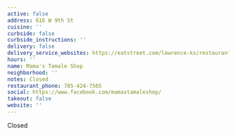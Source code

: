 ```yaml
---
active: false
address: 616 W 9th St
cuisine: ''
curbside: false
curbside_instructions: ''
delivery: false
delivery_service_websites: https://eatstreet.com/lawrence-ks/restaurants/mamas-tamales-shop
hours: ''
name: Mama's Tamale Shop
neighborhood: ''
notes: Closed
restaurant_phone: 785-424-7565
social: https://www.facebook.com/mamastamaleshop/
takeout: false
website: ''
---
```


Closed